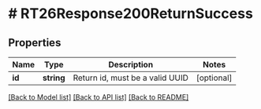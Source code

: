 # # RT26Response200ReturnSuccess

## Properties

Name | Type | Description | Notes
------------ | ------------- | ------------- | -------------
**id** | **string** | Return id, must be a valid UUID | [optional]

[[Back to Model list]](../../README.md#models) [[Back to API list]](../../README.md#endpoints) [[Back to README]](../../README.md)
